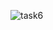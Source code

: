 ![task6](https://github.com/venkatesh6226/technity-tasks/assets/117913588/287e67aa-927d-498f-8287-88a3f7e9111b)

